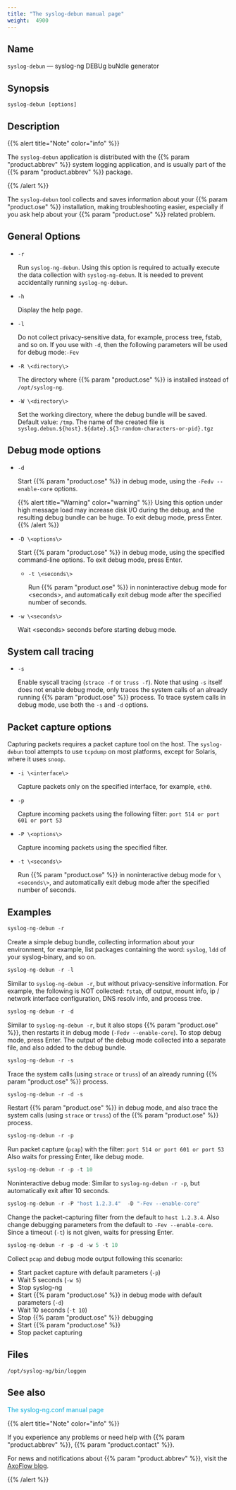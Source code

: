 ```yaml
---
title: "The syslog-debun manual page"
weight:  4900
---
```

<!-- DISCLAIMER: This file is based on the syslog-ng Open Source Edition documentation https://github.com/balabit/syslog-ng-ose-guides/commit/2f4a52ee61d1ea9ad27cb4f3168b95408fddfdf2 and is used under the terms of The syslog-ng Open Source Edition Documentation License. The file has been modified by Axoflow. -->


## Name

`syslog-debun` — syslog-ng DEBUg buNdle generator



## Synopsis

`syslog-debun [options]`



<span id="syslog-debun-mandescription"></span>

## Description

{{% alert title="Note" color="info" %}}

The `syslog-debun` application is distributed with the {{% param "product.abbrev" %}} system logging application, and is usually part of the {{% param "product.abbrev" %}} package. 

{{% /alert %}}

The `syslog-debun` tool collects and saves information about your {{% param "product.ose" %}} installation, making troubleshooting easier, especially if you ask help about your {{% param "product.ose" %}} related problem.



## General Options

- `-r`
    
    Run `syslog-ng-debun`. Using this option is required to actually execute the data collection with `syslog-ng-debun`. It is needed to prevent accidentally running `syslog-ng-debun`.

- `-h`
    
    Display the help page.

- `-l`
    
    Do not collect privacy-sensitive data, for example, process tree, fstab, and so on. If you use with `-d`, then the following parameters will be used for debug mode:`-Fev`

- `-R \<directory\>`
    
    The directory where {{% param "product.ose" %}} is installed instead of `/opt/syslog-ng`.

- `-W \<directory\>`
    
    Set the working directory, where the debug bundle will be saved. Default value: `/tmp`. The name of the created file is `syslog.debun.${host}.${date}.${3-random-characters-or-pid}.tgz`



## Debug mode options

- `-d`
    
    Start {{% param "product.ose" %}} in debug mode, using the `-Fedv --enable-core` options.
    
    {{% alert title="Warning" color="warning" %}}
Using this option under high message load may increase disk I/O during the debug, and the resulting debug bundle can be huge. To exit debug mode, press Enter.
    {{% /alert %}}

- `-D \<options\>`
    
    Start {{% param "product.ose" %}} in debug mode, using the specified command-line options. To exit debug mode, press Enter.

  - `-t \<seconds\>`
    
    Run {{% param "product.ose" %}} in noninteractive debug mode for <span class="code">\<seconds\></span>, and automatically exit debug mode after the specified number of seconds.

- `-w \<seconds\>`
    
    Wait <span class="code">\<seconds\></span> seconds before starting debug mode.



## System call tracing

- `-s`
    
    Enable syscall tracing (`strace -f` or `truss -f`). Note that using `-s` itself does not enable debug mode, only traces the system calls of an already running {{% param "product.ose" %}} process. To trace system calls in debug mode, use both the `-s` and `-d` options.



## Packet capture options

Capturing packets requires a packet capture tool on the host. The `syslog-debun` tool attempts to use `tcpdump` on most platforms, except for Solaris, where it uses `snoop`.

- `-i \<interface\>`
    
    Capture packets only on the specified interface, for example, `eth0`.

- `-p`
    
    Capture incoming packets using the following filter: `port 514 or port 601 or port 53`

- `-P \<options\>`
    
    Capture incoming packets using the specified filter.

- `-t \<seconds\>`
    
    Run {{% param "product.ose" %}} in noninteractive debug mode for `\<seconds\>`, and automatically exit debug mode after the specified number of seconds.



<span id="idm46072214735232"></span>

## Examples

```c
syslog-ng-debun -r
```

Create a simple debug bundle, collecting information about your environment, for example, list packages containing the word: `syslog`, `ldd` of your syslog-binary, and so on.

```c
syslog-ng-debun -r -l
```

Similar to `syslog-ng-debun -r`, but without privacy-sensitive information. For example, the following is NOT collected: `fstab`, df output, mount info, ip / network interface configuration, DNS resolv info, and process tree.

```c
syslog-ng-debun -r -d
```

Similar to `syslog-ng-debun -r`, but it also stops {{% param "product.ose" %}}, then restarts it in debug mode (`-Fedv --enable-core`). To stop debug mode, press Enter. The output of the debug mode collected into a separate file, and also added to the debug bundle.

```c
syslog-ng-debun -r -s
```

Trace the system calls (using `strace` or `truss`) of an already running {{% param "product.ose" %}} process.

```c
syslog-ng-debun -r -d -s
```

Restart {{% param "product.ose" %}} in debug mode, and also trace the system calls (using `strace` or `truss`) of the {{% param "product.ose" %}} process.

```c
syslog-ng-debun -r -p
```

Run packet capture (`pcap`) with the filter: `port 514 or port 601 or port 53` Also waits for pressing Enter, like debug mode.

```c
syslog-ng-debun -r -p -t 10
```

Noninteractive debug mode: Similar to `syslog-ng-debun -r -p`, but automatically exit after 10 seconds.

```c
syslog-ng-debun -r -P "host 1.2.3.4"  -D "-Fev --enable-core"
```

Change the packet-capturing filter from the default to `host 1.2.3.4`. Also change debugging parameters from the default to `-Fev --enable-core`. Since a timeout (`-t`) is not given, waits for pressing Enter.

```c
syslog-ng-debun -r -p -d -w 5 -t 10
```

Collect `pcap` and debug mode output following this scenario:

- Start packet capture with default parameters (`-p`)
- Wait 5 seconds (`-w 5`)
- Stop syslog-ng
- Start {{% param "product.ose" %}} in debug mode with default parameters (`-d`)
- Wait 10 seconds (`-t 10`)
- Stop {{% param "product.ose" %}} debugging
- Start {{% param "product.ose" %}}
- Stop packet capturing

## Files

`/opt/syslog-ng/bin/loggen`



## See also

<span class="mcFormatColor" style="color: #04aada;">The syslog-ng.conf manual page</span>

{{% alert title="Note" color="info" %}}



If you experience any problems or need help with {{% param "product.abbrev" %}}, {{% param "product.contact" %}}.

For news and notifications about {{% param "product.abbrev" %}}, visit the [AxoFlow blog](https://axoflow.com/blog/).

{{% /alert %}}

